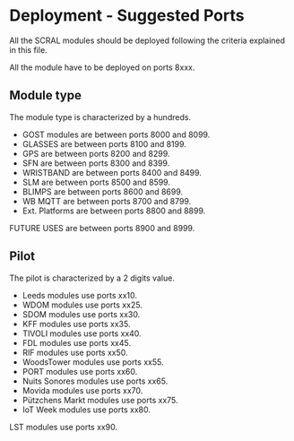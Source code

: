 # Deployment - Suggested Ports
All the SCRAL modules should be deployed following the criteria explained in this file.

All the module have to be deployed on ports 8xxx.

## Module type
The module type is characterized by a hundreds.

- GOST modules   are between ports 8000 and 8099.
- GLASSES        are between ports 8100 and 8199.
- GPS            are between ports 8200 and 8299.
- SFN            are between ports 8300 and 8399.
- WRISTBAND      are between ports 8400 and 8499.
- SLM            are between ports 8500 and 8599.
- BLIMPS         are between ports 8600 and 8699.
- WB MQTT        are between ports 8700 and 8799.
- Ext. Platforms are between ports 8800 and 8899.

FUTURE USES      are between ports 8900 and 8999.

## Pilot
The pilot is characterized by a 2 digits value.

- Leeds modules           use ports xx10.
- WDOM modules            use ports xx25.
- SDOM modules            use ports xx30.
- KFF modules             use ports xx35.
- TIVOLI modules          use ports xx40.
- FDL modules             use ports xx45.
- RIF modules             use ports xx50.
- WoodsTower modules      use ports xx55.
- PORT modules            use ports xx60.
- Nuits Sonores modules   use ports xx65.
- Movida modules          use ports xx70.
- Pützchens Markt modules use ports xx75.
- IoT Week modules        use ports xx80.

LST modules               use ports xx90.
